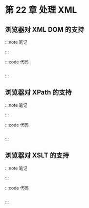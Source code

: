 # 第 22 章 处理 XML

## 浏览器对 XML DOM 的支持

:::note 笔记

:::

:::code 代码

```js
```

:::

## 浏览器对 XPath 的支持

:::note 笔记

:::

:::code 代码

```js
```

:::

## 浏览器对 XSLT 的支持

:::note 笔记

:::

:::code 代码

```js
```

:::
